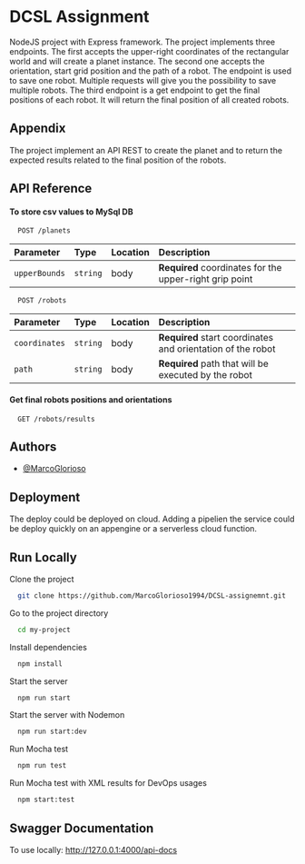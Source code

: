 
# DCSL Assignment

NodeJS project with Express framework. The project implements three endpoints. The first accepts the upper-right coordinates of the rectangular world and will create a planet instance. The second one accepts the orientation, start grid position and the path of a robot. The endpoint is used to save one robot. Multiple requests will give you the possibility to save multiple robots. The third endpoint is a get endpoint to get the final positions of each robot. It will return the final position of all created robots. 

## Appendix

The project implement an API REST to create the planet and to return the expected results related to the final position of the robots. 


## API Reference

#### To store csv values to MySql DB

```http
  POST /planets
```

| Parameter | Type     | Location | Description         |
| :-------- | :------- | :----|:------------------------- |
| `upperBounds` | `string` | body |  **Required** coordinates for the upper-right grip point |                                           

```http
  POST /robots
```

| Parameter | Type     | Location | Description         |
| :-------- | :------- | :--------|:------------------------- |
| `coordinates` | `string` | body |  **Required** start coordinates and orientation of the robot | 
| `path` | `string` | body |  **Required** path that will be executed by the robot | 

#### Get final robots positions and orientations

```http
  GET /robots/results
```





## Authors

- [@MarcoGlorioso](https://www.linkedin.com/in/marco-glorioso-0b7603123/)


## Deployment

The deploy could be deployed on cloud. Adding a pipelien the service could be deploy quickly on an appengine or a serverless cloud function. 


## Run Locally

Clone the project

```bash
  git clone https://github.com/MarcoGlorioso1994/DCSL-assignemnt.git
```

Go to the project directory

```bash
  cd my-project
```

Install dependencies

```bash
  npm install
```

Start the server 

```bash
  npm run start
```

Start the server with Nodemon

```bash
  npm run start:dev
```

Run Mocha test 

```bash
  npm run test
```

Run Mocha test with XML results for DevOps usages

```bash
  npm start:test
```
## Swagger Documentation

To use locally:  http://127.0.0.1:4000/api-docs

